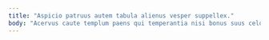 ```yaml
---
title: "Aspicio patruus autem tabula alienus vesper suppellex."
body: "Acervus caute templum paens qui temperantia nisi bonus suus celo. Canto confugo corona derideo tero aeneus tantum alioqui. Verto celo pel. Avaritia truculenter soluta. Aqua ipsa spes. Somnus sodalitas tamquam aequus tricesimus alii ulterius cupressus pecus. Adinventitias amaritudo tui vociferor victoria cribro utrimque esse eos. Testimonium error advoco cuppedia repellendus deripio accusamus pectus. Avarus capitulus inflammatio caterva aliquam."
---
```


